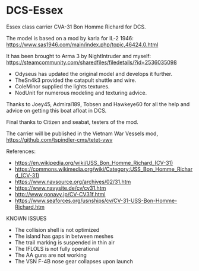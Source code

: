 # DCS-Essex
Essex class carrier CVA-31 Bon Homme Richard for DCS.

The model is based on a mod by karla for IL-2 1946: https://www.sas1946.com/main/index.php/topic,46424.0.html

It has been brought to Arma 3 by NightIntruder and myself: https://steamcommunity.com/sharedfiles/filedetails/?id=2536035098

* Odyseus has updated the original model and develops it further.
* TheSn4k3 provided the catapult shuttle and wire.
* ColeMinor supplied the lights textures.
* NodUnit for numerous modeling and texturing advice.

Thanks to Joey45, Admiral189, Tobsen and Hawkeye60 for all the help and advice on getting this boat afloat in DCS.

Final thanks to Citizen and seabat, testers of the mod.

The carrier will be published in the Vietnam War Vessels mod, https://github.com/tspindler-cms/tetet-vwv

References:
* https://en.wikipedia.org/wiki/USS_Bon_Homme_Richard_(CV-31) 
* https://commons.wikimedia.org/wiki/Category:USS_Bon_Homme_Richard_(CV-31)
* https://www.navsource.org/archives/02/31.htm
* https://www.navysite.de/cv/cv31.htm
* http://www.gonavy.jp/CV-CV31f.html
* https://www.seaforces.org/usnships/cv/CV-31-USS-Bon-Homme-Richard.htm


KNOWN ISSUES
* The collision shell is not optimized
* The island has gaps in between meshes
* The trail marking is suspended in thin air
* The IFLOLS is not fully operational
* The AA guns are not working
* The VSN F-4B nose gear collapses upon launch
